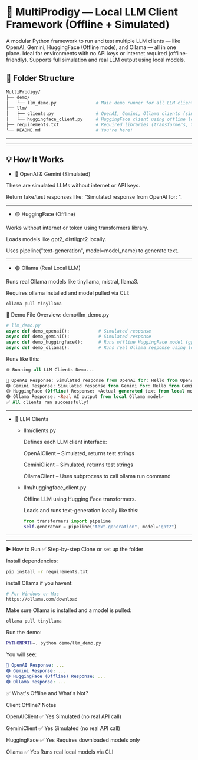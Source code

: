 # 🧠 MultiProdigy — Local LLM Client Framework (Offline + Simulated)
A modular Python framework to run and test multiple LLM clients — like OpenAI, Gemini, HuggingFace (Offline mode), and Ollama — all in one place. Ideal for environments with no API keys or internet required (offline-friendly). Supports full simulation and real LLM output using local models.

## 📁 Folder Structure
```bash
MultiProdigy/
├── demo/
│   └── llm_demo.py               # Main demo runner for all LLM clients
├── llm/
│   ├── clients.py                # OpenAI, Gemini, Ollama clients (simulated/real)
│   └── huggingface_client.py     # HuggingFace client using offline local models
├── requirements.txt              # Required libraries (transformers, torch, etc.)
└── README.md                     # You're here!
```
---------------
--------------

## 💡 How It Works

- 🔷 OpenAI & Gemini (Simulated)

These are simulated LLMs without internet or API keys.

Return fake/test responses like: "Simulated response from OpenAI for: <your input>".

---------

- 🟡 HuggingFace (Offline)

Works without internet or token using transformers library.

Loads models like gpt2, distilgpt2 locally.

Uses pipeline("text-generation", model=model_name) to generate text.

-------------

- 🟢 Ollama (Real Local LLM)

Runs real Ollama models like tinyllama, mistral, llama3.

Requires ollama installed and model pulled via CLI:
```bash
ollama pull tinyllama
```

🧪 Demo File Overview: demo/llm_demo.py
```python
# llm_demo.py
async def demo_openai():           # Simulated response
async def demo_gemini():           # Simulated response
async def demo_huggingface():      # Runs offline HuggingFace model (gpt2 etc.)
async def demo_ollama():           # Runs real Ollama response using local model
```

Runs like this:

```sql
🌐 Running all LLM Clients Demo...

🔷 OpenAI Response: Simulated response from OpenAI for: Hello from OpenAI
🟣 Gemini Response: Simulated response from Gemini for: Hello from Gemini
🟡 HuggingFace (Offline) Response: <Actual generated text from local model>
🟢 Ollama Response: <Real AI output from local Ollama model>
✅ All clients ran successfully!
```

--------------------

- 🧠 LLM Clients


  - llm/clients.py

      Defines each LLM client interface:

      OpenAIClient – Simulated, returns test strings

      GeminiClient – Simulated, returns test strings

      OllamaClient – Uses subprocess to call ollama run command

  - llm/huggingface_client.py

    Offline LLM using Hugging Face transformers.

    Loads and runs text-generation locally like this:

    ```python
    from transformers import pipeline
    self.generator = pipeline("text-generation", model="gpt2")
    ```

--------------
-----------

▶️ How to Run
✅ Step-by-step
Clone or set up the folder

Install dependencies:

```bash
pip install -r requirements.txt
```

install Ollama if you havent:
```bash
# For Windows or Mac
https://ollama.com/download
```

Make sure Ollama is installed and a model is pulled:

```bash
ollama pull tinyllama
```

Run the demo:

```bash
PYTHONPATH=. python demo/llm_demo.py
```
You will see:

```yaml
🔷 OpenAI Response: ...
🟣 Gemini Response: ...
🟡 HuggingFace (Offline) Response: ...
🟢 Ollama Response: ...
```

✅ What's Offline and What's Not?

Client	Offline?	Notes

OpenAIClient	✅ Yes	Simulated (no real API call)

GeminiClient	✅ Yes	Simulated (no real API call)

HuggingFace	  ✅ Yes	Requires downloaded models only

Ollama	      ✅ Yes	Runs real local models via CLI
